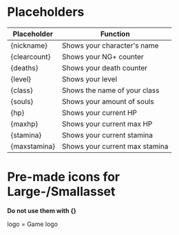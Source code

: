 # Placeholders
|Placeholder|Function|
|--|--|
|{nickname}|Shows your character's name|
|{clearcount}|Shows your NG+ counter|
|{deaths}|Shows your death counter|
|{level}|Shows your level|
|{class}|Shows the name of your class|
|{souls}|Shows your amount of souls|
|{hp}|Shows your current HP|
|{maxhp}|Shows your current max HP|
|{stamina}|Shows your current stamina|
|{maxstamina}|Shows your current max stamina|

# Pre-made icons for Large-/Smallasset
**Do not use them with {}**    

logo = Game logo
